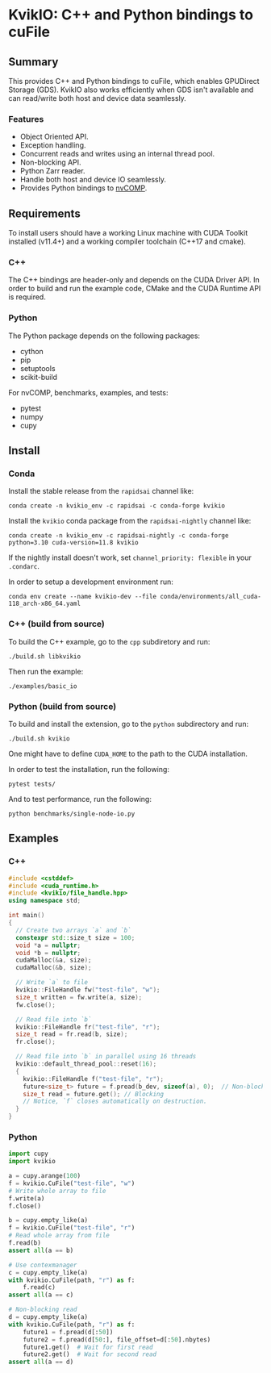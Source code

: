 # KvikIO: C++ and Python bindings to cuFile

## Summary

This provides C++ and Python bindings to cuFile, which enables GPUDirect Storage (GDS).
KvikIO also works efficiently when GDS isn't available and can read/write both host and
device data seamlessly.

### Features

* Object Oriented API.
* Exception handling.
* Concurrent reads and writes using an internal thread pool.
* Non-blocking API.
* Python Zarr reader.
* Handle both host and device IO seamlessly.
* Provides Python bindings to [nvCOMP](https://github.com/NVIDIA/nvcomp).

## Requirements

To install users should have a working Linux machine with CUDA Toolkit
installed (v11.4+) and a working compiler toolchain (C++17 and cmake).

### C++

The C++ bindings are header-only and depends on the CUDA Driver API.
In order to build and run the example code, CMake and the CUDA Runtime
API is required.

### Python

The Python package depends on the following packages:

* cython
* pip
* setuptools
* scikit-build

For nvCOMP, benchmarks, examples, and tests:

* pytest
* numpy
* cupy

## Install

### Conda

Install the stable release from the `rapidsai` channel like:

```
conda create -n kvikio_env -c rapidsai -c conda-forge kvikio
```

Install the `kvikio` conda package from the `rapidsai-nightly` channel like:

```
conda create -n kvikio_env -c rapidsai-nightly -c conda-forge python=3.10 cuda-version=11.8 kvikio
```

If the nightly install doesn't work, set `channel_priority: flexible` in your `.condarc`.

In order to setup a development environment run:
```
conda env create --name kvikio-dev --file conda/environments/all_cuda-118_arch-x86_64.yaml
```

### C++ (build from source)

To build the C++ example, go to the `cpp` subdiretory and run:

```
./build.sh libkvikio
```

Then run the example:

```
./examples/basic_io
```

### Python (build from source)

To build and install the extension, go to the `python` subdirectory and run:

```
./build.sh kvikio
```

One might have to define `CUDA_HOME` to the path to the CUDA installation.

In order to test the installation, run the following:

```
pytest tests/
```

And to test performance, run the following:

```
python benchmarks/single-node-io.py
```

## Examples

### C++

```c++
#include <cstddef>
#include <cuda_runtime.h>
#include <kvikio/file_handle.hpp>
using namespace std;

int main()
{
  // Create two arrays `a` and `b`
  constexpr std::size_t size = 100;
  void *a = nullptr;
  void *b = nullptr;
  cudaMalloc(&a, size);
  cudaMalloc(&b, size);

  // Write `a` to file
  kvikio::FileHandle fw("test-file", "w");
  size_t written = fw.write(a, size);
  fw.close();

  // Read file into `b`
  kvikio::FileHandle fr("test-file", "r");
  size_t read = fr.read(b, size);
  fr.close();

  // Read file into `b` in parallel using 16 threads
  kvikio::default_thread_pool::reset(16);
  {
    kvikio::FileHandle f("test-file", "r");
    future<size_t> future = f.pread(b_dev, sizeof(a), 0);  // Non-blocking
    size_t read = future.get(); // Blocking
    // Notice, `f` closes automatically on destruction.
  }
}
```

### Python

```python
import cupy
import kvikio

a = cupy.arange(100)
f = kvikio.CuFile("test-file", "w")
# Write whole array to file
f.write(a)
f.close()

b = cupy.empty_like(a)
f = kvikio.CuFile("test-file", "r")
# Read whole array from file
f.read(b)
assert all(a == b)

# Use contexmanager
c = cupy.empty_like(a)
with kvikio.CuFile(path, "r") as f:
    f.read(c)
assert all(a == c)

# Non-blocking read
d = cupy.empty_like(a)
with kvikio.CuFile(path, "r") as f:
    future1 = f.pread(d[:50])
    future2 = f.pread(d[50:], file_offset=d[:50].nbytes)
    future1.get()  # Wait for first read
    future2.get()  # Wait for second read
assert all(a == d)
```
